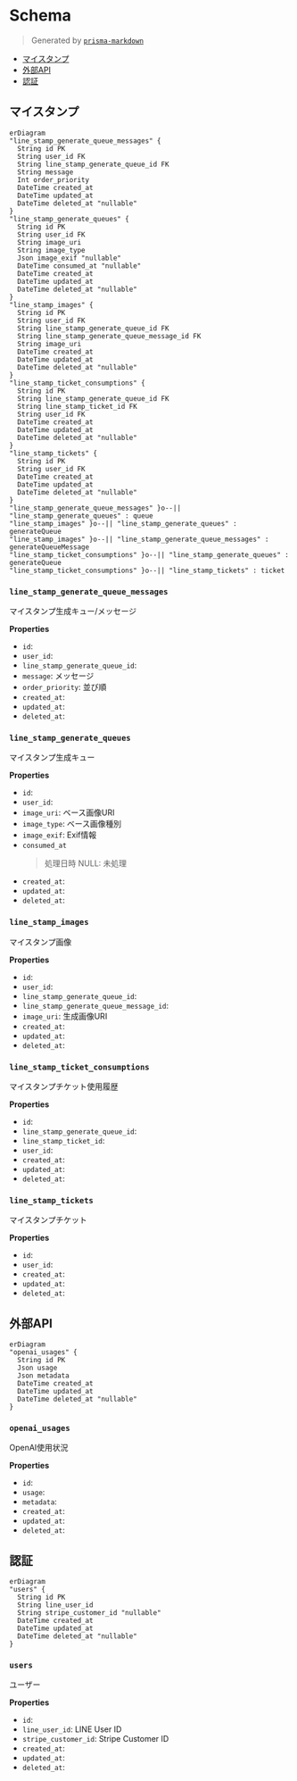 # Schema
> Generated by [`prisma-markdown`](https://github.com/samchon/prisma-markdown)

- [マイスタンプ](#マイスタンプ)
- [外部API](#外部api)
- [認証](#認証)

## マイスタンプ
```mermaid
erDiagram
"line_stamp_generate_queue_messages" {
  String id PK
  String user_id FK
  String line_stamp_generate_queue_id FK
  String message
  Int order_priority
  DateTime created_at
  DateTime updated_at
  DateTime deleted_at "nullable"
}
"line_stamp_generate_queues" {
  String id PK
  String user_id FK
  String image_uri
  String image_type
  Json image_exif "nullable"
  DateTime consumed_at "nullable"
  DateTime created_at
  DateTime updated_at
  DateTime deleted_at "nullable"
}
"line_stamp_images" {
  String id PK
  String user_id FK
  String line_stamp_generate_queue_id FK
  String line_stamp_generate_queue_message_id FK
  String image_uri
  DateTime created_at
  DateTime updated_at
  DateTime deleted_at "nullable"
}
"line_stamp_ticket_consumptions" {
  String id PK
  String line_stamp_generate_queue_id FK
  String line_stamp_ticket_id FK
  String user_id FK
  DateTime created_at
  DateTime updated_at
  DateTime deleted_at "nullable"
}
"line_stamp_tickets" {
  String id PK
  String user_id FK
  DateTime created_at
  DateTime updated_at
  DateTime deleted_at "nullable"
}
"line_stamp_generate_queue_messages" }o--|| "line_stamp_generate_queues" : queue
"line_stamp_images" }o--|| "line_stamp_generate_queues" : generateQueue
"line_stamp_images" }o--|| "line_stamp_generate_queue_messages" : generateQueueMessage
"line_stamp_ticket_consumptions" }o--|| "line_stamp_generate_queues" : generateQueue
"line_stamp_ticket_consumptions" }o--|| "line_stamp_tickets" : ticket
```

### `line_stamp_generate_queue_messages`
マイスタンプ生成キュー/メッセージ

**Properties**
  - `id`: 
  - `user_id`: 
  - `line_stamp_generate_queue_id`: 
  - `message`: メッセージ
  - `order_priority`: 並び順
  - `created_at`: 
  - `updated_at`: 
  - `deleted_at`: 

### `line_stamp_generate_queues`
マイスタンプ生成キュー

**Properties**
  - `id`: 
  - `user_id`: 
  - `image_uri`: ベース画像URI
  - `image_type`: ベース画像種別
  - `image_exif`: Exif情報
  - `consumed_at`
    > 処理日時
    > NULL: 未処理
  - `created_at`: 
  - `updated_at`: 
  - `deleted_at`: 

### `line_stamp_images`
マイスタンプ画像

**Properties**
  - `id`: 
  - `user_id`: 
  - `line_stamp_generate_queue_id`: 
  - `line_stamp_generate_queue_message_id`: 
  - `image_uri`: 生成画像URI
  - `created_at`: 
  - `updated_at`: 
  - `deleted_at`: 

### `line_stamp_ticket_consumptions`
マイスタンプチケット使用履歴

**Properties**
  - `id`: 
  - `line_stamp_generate_queue_id`: 
  - `line_stamp_ticket_id`: 
  - `user_id`: 
  - `created_at`: 
  - `updated_at`: 
  - `deleted_at`: 

### `line_stamp_tickets`
マイスタンプチケット

**Properties**
  - `id`: 
  - `user_id`: 
  - `created_at`: 
  - `updated_at`: 
  - `deleted_at`: 


## 外部API
```mermaid
erDiagram
"openai_usages" {
  String id PK
  Json usage
  Json metadata
  DateTime created_at
  DateTime updated_at
  DateTime deleted_at "nullable"
}
```

### `openai_usages`
OpenAI使用状況

**Properties**
  - `id`: 
  - `usage`: 
  - `metadata`: 
  - `created_at`: 
  - `updated_at`: 
  - `deleted_at`: 


## 認証
```mermaid
erDiagram
"users" {
  String id PK
  String line_user_id
  String stripe_customer_id "nullable"
  DateTime created_at
  DateTime updated_at
  DateTime deleted_at "nullable"
}
```

### `users`
ユーザー

**Properties**
  - `id`: 
  - `line_user_id`: LINE User ID
  - `stripe_customer_id`: Stripe Customer ID
  - `created_at`: 
  - `updated_at`: 
  - `deleted_at`: 